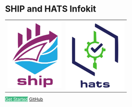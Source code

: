 
<table align="center">
<tr><h1><strong>SHIP and HATS Infokit</strong></h1></tr>
<tr>
<td>
<img src="_media/ship_icon.png">
</td>

<td>
<img src="_media/hats_icon.png">
</td>

</tr>
</table>


<a href="#/?id=what-is-ship-secure-hybrid-integrated-pipeline" style="background:#42b983;color:white;">Get Started</a>
[GitHub](https://github.com/bernicecpz/ships_hats_infokit)